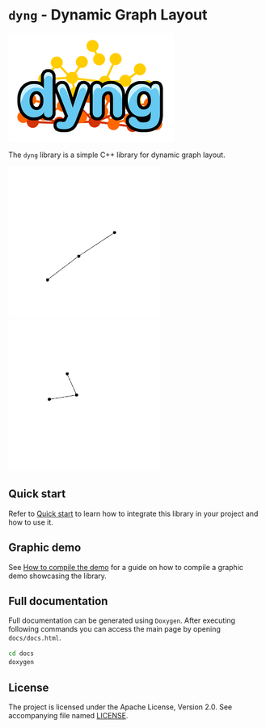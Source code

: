 # `dyng` - Dynamic Graph Layout

![Logo](logo.png)

The `dyng` library is a simple C++ library for dynamic graph layout.

![Low map gif](low_map_video.gif) ![High map gif](high_map_video.gif)

## Quick start

Refer to [Quick start](docs/QUICK_START.md) to learn how to integrate this library in your project and how to use it.

## Graphic demo

See [How to compile the demo](RUNNING_DEMO.md) for a guide on how to compile a graphic demo showcasing the library.

## Full documentation

Full documentation can be generated using `Doxygen`. After executing following commands you can access the main page by opening `docs/docs.html`.

```bash
cd docs
doxygen
```

## License
The project is licensed under the Apache License, Version 2.0. See accompanying file named [LICENSE](LICENSE).

